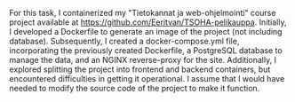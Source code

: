 For this task, I containerized my "Tietokannat ja web-ohjelmointi" course project available at
https://github.com/Eeritvan/TSOHA-pelikauppa. Initially, I developed a Dockerfile to generate an image
of the project (not including database). Subsequently, I created a docker-compose.yml file, incorporating
the previously created Dockerfile, a PostgreSQL database to manage the data, and an NGINX reverse-proxy
for the site. Additionally, I explored splitting the project into frontend and backend containers,
but encountered difficulties in getting it operational. I assume that I would have needed to modify
the source code of the project to make it function.